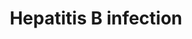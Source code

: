 ---
annotations:
- id: DOID:2043
  parent: disease by infectious agent
  type: Disease Ontology
  value: hepatitis B
- id: PW:0000013
  parent: disease pathway
  type: Pathway Ontology
  value: disease pathway
- id: PW:0001028
  parent: disease pathway
  type: Pathway Ontology
  value: infectious disease pathway
- id: CL:0000182
  parent: native cell
  type: Cell Type Ontology
  value: hepatocyte
authors:
- Khanspers
- Finterly
- Egonw
- Mkutmon
- Eweitz
- Ash iyer
citedin:
- link: 10.1155/2022/3515001
  title: Combination of Enrichment Using Gene Ontology and Transcriptomic Analysis
    Revealed Contribution of Interferon Signaling to Severity of COVID-19 (2022)
communities:
- CPTAC
- Diseases
description: The bepatitis B virus (HBV) is a virus in the Hepadnaviridae family which
  infects hepatocytes in the liver. It causes both acute and chronic infections, and
  prolonged chronic infection can lead to complications such as cirrhosis and an increased
  risk of hepatocellular carcinoma (HCC).  The left side of the pathway describes
  the pathogenesis of HBV. The virus binds NTCP (SLC10A1) and is subsequently endocytosed.
  It is transported to the nucleus where viral polymerase creates covalently closed
  circular DNA (cccDNA). Using the host RNA polymerase, this is transcribed into viral
  mRNAs. Viral DNA polymerase then synthesizes viral DNA via its reverse transcriptase
  activity. Assembled viral particles exit the cell via the ESCRT pathway.  The HBV
  regulatory protein HBx interferes with many cellular processes including transcription,
  signal transduction, cell cycle progress, protein degradation, apoptosis and chromosomal
  stability.   This pathway was developed based on [hsa05161](https://www.kegg.jp/dbget-bin/www_bget?pathway+hsa05161)
  pathway. Protein phosphorylation sites were added based on information from [PhosphoSitePlus
  (R)](https://www.phosphosite.org).
last-edited: 2025-08-04
ndex: 710da318-8b6c-11eb-9e72-0ac135e8bacf
organisms:
- Homo sapiens
redirect_from:
- /index.php/Pathway:WP4666
- /instance/WP4666
- /instance/WP4666_r140171
revision: r140171
schema-jsonld:
- '@context': https://schema.org/
  '@id': https://wikipathways.github.io/pathways/WP4666.html
  '@type': Dataset
  creator:
    '@type': Organization
    name: WikiPathways
  description: The bepatitis B virus (HBV) is a virus in the Hepadnaviridae family
    which infects hepatocytes in the liver. It causes both acute and chronic infections,
    and prolonged chronic infection can lead to complications such as cirrhosis and
    an increased risk of hepatocellular carcinoma (HCC).  The left side of the pathway
    describes the pathogenesis of HBV. The virus binds NTCP (SLC10A1) and is subsequently
    endocytosed. It is transported to the nucleus where viral polymerase creates covalently
    closed circular DNA (cccDNA). Using the host RNA polymerase, this is transcribed
    into viral mRNAs. Viral DNA polymerase then synthesizes viral DNA via its reverse
    transcriptase activity. Assembled viral particles exit the cell via the ESCRT
    pathway.  The HBV regulatory protein HBx interferes with many cellular processes
    including transcription, signal transduction, cell cycle progress, protein degradation,
    apoptosis and chromosomal stability.   This pathway was developed based on [hsa05161](https://www.kegg.jp/dbget-bin/www_bget?pathway+hsa05161)
    pathway. Protein phosphorylation sites were added based on information from [PhosphoSitePlus
    (R)](https://www.phosphosite.org).
  keywords:
  - AKT1
  - AKT2
  - AKT3
  - APAF1
  - ARAF
  - ATF2
  - ATF4
  - ATF6B
  - ATP6AP1
  - BAD
  - BAX
  - BCL2
  - BID
  - BIRC5
  - BRAF
  - CASP10
  - CASP12
  - CASP3
  - CASP8
  - CASP9
  - CDKN1A
  - CHUK
  - CREB1
  - CREB3
  - CREB3L1
  - CREB3L2
  - CREB3L3
  - CREB3L4
  - CREB5
  - CREBBP
  - CXCL8
  - CYCS
  - Ca²⁺
  - DDB1
  - DDB2
  - DDX3X
  - DDX58
  - EGR2
  - EGR3
  - ELK1
  - EP300
  - FADD
  - FAS
  - FASLG
  - FOS
  - GRB2
  - HRAS
  - HSPG2
  - IFIH1
  - IFNA1
  - IFNA10
  - IFNA13
  - IFNA14
  - IFNA16
  - IFNA17
  - IFNA2
  - IFNA21
  - IFNA4
  - IFNA5
  - IFNA6
  - IFNA7
  - IFNA8
  - IFNAR1
  - IFNB1
  - IKBKB
  - IKBKE
  - IKBKG
  - IL6
  - IRAK1
  - IRAK4
  - IRF3
  - IRF7
  - JAK1
  - JAK2
  - JAK3
  - JUN
  - KRAS
  - MAP2K1
  - MAP2K2
  - MAP2K3
  - MAP2K4
  - MAP2K6
  - MAP2K7
  - MAP3K1
  - MAP3K7
  - MAPK1
  - MAPK10
  - MAPK11
  - MAPK12
  - MAPK13
  - MAPK14
  - MAPK3
  - MAPK8
  - MAPK9
  - MAVS
  - MMP9
  - MYC
  - MYD88
  - NFATC1
  - NFATC2
  - NFATC3
  - NFATC4
  - NFKB1
  - NRAS
  - PCNA
  - PIK3CA
  - PIK3CB
  - PIK3CD
  - PIK3R1
  - PIK3R2
  - PIK3R3
  - PRKCA
  - PRKCB
  - PRKCG
  - PTK2B
  - RAF1
  - RELA
  - SLC10A1
  - SMAD2
  - SMAD3
  - SMAD4
  - SOS1
  - SOS2
  - SRC
  - STAT1
  - STAT2
  - STAT3
  - STAT4
  - STAT5A
  - STAT5B
  - STAT6
  - TAB1
  - TAB2
  - TBK1
  - TGFB1
  - TGFB2
  - TGFB3
  - TGFBR1
  - TGFBR2
  - TICAM1
  - TICAM2
  - TIRAP
  - TLR2
  - TLR3
  - TLR4
  - TNF
  - TRAF3
  - TRAF6
  - TYK2
  - VDAC3
  - YWHAB
  - YWHAQ
  - YWHAZ
  license: CC0
  name: Hepatitis B infection
seo: CreativeWork
title: Hepatitis B infection
wpid: WP4666
---